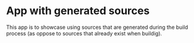 # App with generated sources

This app is to showcase using sources that are generated during the build process (as oppose to sources that already exist when buildig).
